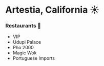 # Artestia, California :sunny:

### Restaurants :rice:
- VIP 
- Udupi Palace
- Pho 2000
- Magic Wok
- Portuguese Imports 
